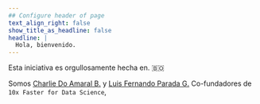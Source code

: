 ```yaml
---
## Configure header of page
text_align_right: false
show_title_as_headline: false
headline: |
  Hola, bienvenido.
---
```


<!-- this is a subheadline -->
Esta iniciativa es orgullosamente hecha en. :bolivia: 

Somos [Charlie Do Amaral B.](https://charlie-do-amaral.netlify.app) y [Luis Fernando Parada G.](https://fernando-parada.netlify.app) Co-fundadores de `10x Faster for Data Science`, 